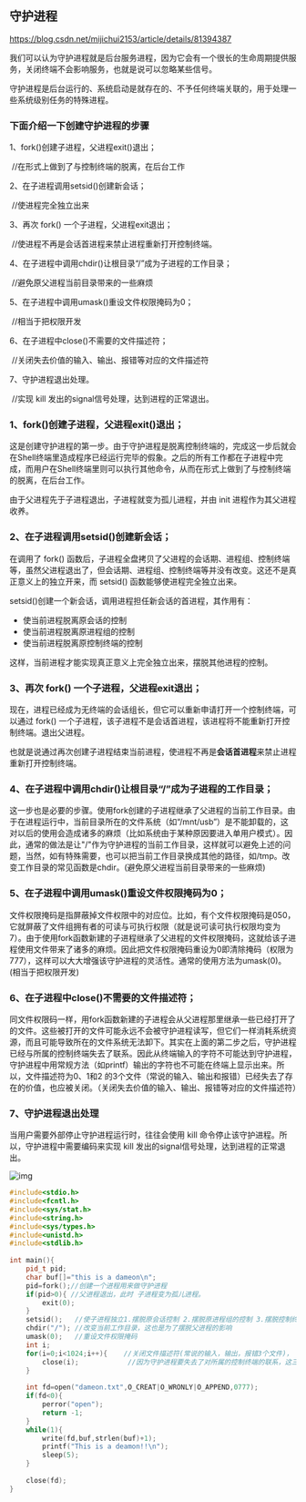 ## 守护进程

https://blog.csdn.net/mijichui2153/article/details/81394387

我们可以认为守护进程就是后台服务进程，因为它会有一个很长的生命周期提供服务，关闭终端不会影响服务，也就是说可以忽略某些信号。

守护进程是后台运行的、系统启动是就存在的、不予任何终端关联的，用于处理一些系统级别任务的特殊进程。

### 下面介绍一下创建守护进程的步骤

1、fork()创建子进程，父进程exit()退出；

​	//在形式上做到了与控制终端的脱离，在后台工作

2、在子进程调用setsid()创建新会话；

​	//使进程完全独立出来

3、再次 fork() 一个子进程，父进程exit退出；

​	//使进程不再是会话首进程来禁止进程重新打开控制终端。

4、在子进程中调用chdir()让根目录“/”成为子进程的工作目录；

​	//避免原父进程当前目录带来的一些麻烦

5、在子进程中调用umask()重设文件权限掩码为0；

​	//相当于把权限开发

6、在子进程中close()不需要的文件描述符；

​	//关闭失去价值的输入、输出、报错等对应的文件描述符

7、守护进程退出处理。

​	//实现 kill 发出的signal信号处理，达到进程的正常退出。



### 1、fork()创建子进程，父进程exit()退出；

这是创建守护进程的第一步。由于守护进程是脱离控制终端的，完成这一步后就会在Shell终端里造成程序已经运行完毕的假象。之后的所有工作都在子进程中完成，而用户在Shell终端里则可以执行其他命令，从而在形式上做到了与控制终端的脱离，在后台工作。

由于父进程先于子进程退出，子进程就变为孤儿进程，并由 init 进程作为其父进程收养。

### 2、在子进程调用setsid()创建新会话；

在调用了 fork() 函数后，子进程全盘拷贝了父进程的会话期、进程组、控制终端等，虽然父进程退出了，但会话期、进程组、控制终端等并没有改变。这还不是真正意义上的独立开来，而 setsid() 函数能够使进程完全独立出来。

 setsid()创建一个新会话，调用进程担任新会话的首进程，其作用有：

- 使当前进程脱离原会话的控制
- 使当前进程脱离原进程组的控制
- 使当前进程脱离原控制终端的控制

这样，当前进程才能实现真正意义上完全独立出来，摆脱其他进程的控制。

### **3、再次 fork() 一个子进程，父进程exit退出；**

现在，进程已经成为无终端的会话组长，但它可以重新申请打开一个控制终端，可以通过 fork() 一个子进程，该子进程不是会话首进程，该进程将不能重新打开控制终端。退出父进程。

也就是说通过再次创建子进程结束当前进程，使进程不再是**会话首进程**来禁止进程重新打开控制终端。

### 4、在子进程中调用chdir()让根目录“/”成为子进程的工作目录；

这一步也是必要的步骤。使用fork创建的子进程继承了父进程的当前工作目录。由于在进程运行中，当前目录所在的文件系统（如“/mnt/usb”）是不能卸载的，这对以后的使用会造成诸多的麻烦（比如系统由于某种原因要进入单用户模式）。因此，通常的做法是让"/"作为守护进程的当前工作目录，这样就可以避免上述的问题，当然，如有特殊需要，也可以把当前工作目录换成其他的路径，如/tmp。改变工作目录的常见函数是chdir。(避免原父进程当前目录带来的一些麻烦)

### 5、在子进程中调用umask()重设文件权限掩码为0；

文件权限掩码是指屏蔽掉文件权限中的对应位。比如，有个文件权限掩码是050，它就屏蔽了文件组拥有者的可读与可执行权限（就是说可读可执行权限均变为7）。由于使用fork函数新建的子进程继承了父进程的文件权限掩码，这就给该子进程使用文件带来了诸多的麻烦。因此把文件权限掩码重设为0即清除掩码（权限为777），这样可以大大增强该守护进程的灵活性。通常的使用方法为umask(0)。(相当于把权限开发)

### 6、在子进程中close()不需要的文件描述符；

同文件权限码一样，用fork函数新建的子进程会从父进程那里继承一些已经打开了的文件。这些被打开的文件可能永远不会被守护进程读写，但它们一样消耗系统资源，而且可能导致所在的文件系统无法卸下。其实在上面的第二步之后，守护进程已经与所属的控制终端失去了联系。因此从终端输入的字符不可能达到守护进程，守护进程中用常规方法（如printf）输出的字符也不可能在终端上显示出来。所以，文件描述符为0、1和2 的3个文件（常说的输入、输出和报错）已经失去了存在的价值，也应被关闭。（关闭失去价值的输入、输出、报错等对应的文件描述符）

### 7、守护进程退出处理

当用户需要外部停止守护进程运行时，往往会使用 kill 命令停止该守护进程。所以，守护进程中需要编码来实现 kill 发出的signal信号处理，达到进程的正常退出。

![img](https://i.loli.net/2020/10/26/IPeMi12wm5b4sZp.jpg)

```cpp
#include<stdio.h>
#include<fcntl.h>
#include<sys/stat.h>
#include<string.h>
#include<sys/types.h>
#include<unistd.h>
#include<stdlib.h>
 
int main(){
    pid_t pid;
    char buf[]="this is a dameon\n";
    pid=fork();//创建一个进程用来做守护进程
    if(pid>0){ //父进程退出，此时 子进程变为孤儿进程。
        exit(0);
    }
    setsid();   //使子进程独立1.摆脱原会话控制 2.摆脱原进程组的控制 3.摆脱控制终端的控制
    chdir("/"); //改变当前工作目录，这也是为了摆脱父进程的影响
    umask(0);   //重设文件权限掩码
    int i;
    for(i=0;i<1024;i++){    //关闭文件描述符(常说的输入，输出，报错3个文件)，
        close(i);            //因为守护进程要失去了对所属的控制终端的联系，这三个文件要关闭
    }
 
    int fd=open("dameon.txt",O_CREAT|O_WRONLY|O_APPEND,0777);
    if(fd<0){
        perror("open");
        return -1;
    }
    while(1){
        write(fd,buf,strlen(buf)+1);
		printf("This is a deamon!!\n");
        sleep(5);
    }
 
    close(fd);
}
```

